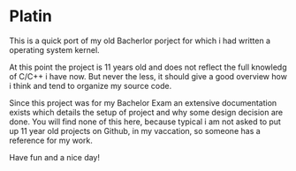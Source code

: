 # Platin

This is a quick port of my old Bacherlor porject for which i had written a operating system kernel.

At this point the project is 11 years old and does not reflect the full knowledg of C/C++ i have now.
But never the less, it should give a good overview how i think and tend to organize my source code.

Since this project was for my Bachelor Exam an extensive documentation exists which details the setup of project and why some design decision are done.
You will find none of this here, because typical i am not asked to put up 11 year old projects on Github, in my vaccation, so someone has a reference for my work.

Have fun and a nice day!
